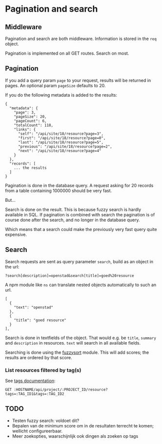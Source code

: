 # Pagination and search

## Middleware

Pagination and search are both middleware. Information is stored in the `req` object.

Pagination is implemented on all GET routes. Search on most.

## Pagination

If you add a query param `page` to your request, results will be returned in pages. An optional param `pageSize` defaults to 20.

If you do the following metadata is added to the results:

```
{
  "metadata": {
    "page": 3,
    "pageSize": 20,
    "pageCount": 6,
    "totalCount": 118,
    "links": {
      "self": "/api/site/18/resource?page=3",
      "first": "/api/site/18/resource?page=0",
      "last": "/api/site/18/resource?page=5",
      "previous": "/api/site/18/resource?page=2",
      "next": "/api/site/18/resource?page=4"
    }
  },
  "records": [
    ... the results
  ]
}
```

Pagination is done in the database query. A request  asking for 20 records from a table containing 1000000 should be very fast.

But...

Search is done on the result. This is because fuzzy search is hardly available in SQL. If pagination is combined with search the pagination is of course done after the search, and no longer in the database query.

Which means that a search could make the previously very fast query quite expensive.

## Search

Search requests are sent as query parameter `search`, build as an object in the url:

```
?search[description]=openstad&search[title]=goed%20resource
```

A npm module like `ns` can translate nested objects automatically to such an url.

```
[
  {
    "text": "openstad"
  },
  {
    "title": "goed resource"
  }
],
```

Search is done in textfields of the object. That would e.g. be `title`, `summary` and `description` in resources. `text` will search in all available fields.

Searching is done using the [fuzzysort](https://github.com/farzher/fuzzysort) module. This will add scores; the results are ordered by that score.

### List resources filtered by tag(s)

See [tags documentation](./tags.and.statuses.md):
```
GET :HOSTNAME/api/project/:PROJECT_ID/resource?tags=:TAG_ID1&tags=:TAG_ID2
```


## TODO
- Testen fuzzy search: voldoet dit?
- Bepalen van de minimum score om in de resultaten terrecht te komen; wellicht configureerbaar.
- Meer zoekopties, waarschijnlijk ook dingen als zoeken op tags
